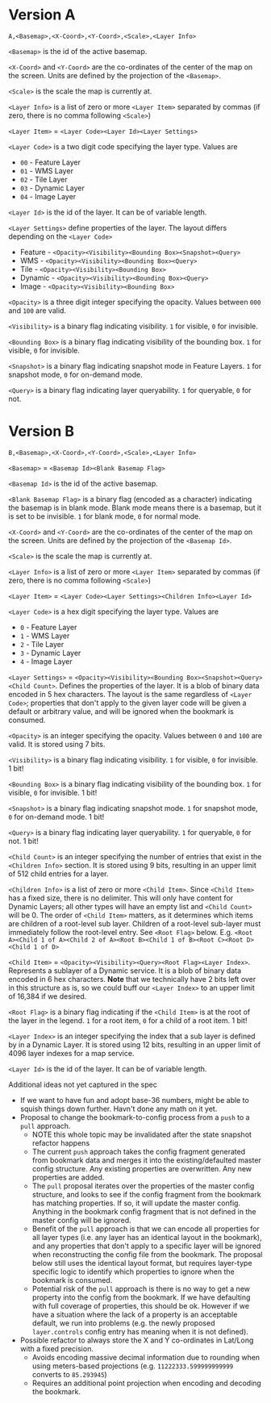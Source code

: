 # Version A

`A,<Basemap>,<X-Coord>,<Y-Coord>,<Scale>,<Layer Info>`

`<Basemap>` is the id of the active basemap.

`<X-Coord>` and `<Y-Coord>` are the co-ordinates of the center of the map on the screen.  Units are defined by the projection of the `<Basemap>`.

`<Scale>` is the scale the map is currently at.

`<Layer Info>` is a list of zero or more `<Layer Item>` separated by commas (if zero, there is no comma following `<Scale>`)

`<Layer Item>` = `<Layer Code><Layer Id><Layer Settings>`

`<Layer Code>` is a two digit code specifying the layer type.  Values are

* `00` - Feature Layer
* `01` - WMS Layer
* `02` - Tile Layer
* `03` - Dynamic Layer
* `04` - Image Layer

`<Layer Id>` is the id of the layer.  It can be of variable length.

`<Layer Settings>` define properties of the layer. The layout differs depending on the `<Layer Code>`

* Feature - `<Opacity><Visibility><Bounding Box><Snapshot><Query>`
* WMS - `<Opacity><Visibility><Bounding Box><Query>`
* Tile - `<Opacity><Visibility><Bounding Box>`
* Dynamic - `<Opacity><Visibility><Bounding Box><Query>`
* Image - `<Opacity><Visibility><Bounding Box>`

`<Opacity>` is a three digit integer specifying the opacity. Values between `000` and `100` are valid.

`<Visibility>` is a binary flag indicating visibility. `1` for visible, `0` for invisible.

`<Bounding Box>` is a binary flag indicating visibility of the bounding box. `1` for visible, `0` for invisible.

`<Snapshot>` is a binary flag indicating snapshot mode in Feature Layers. `1` for snapshot mode, `0` for on-demand mode.

`<Query>` is a binary flag indicating layer queryability. `1` for queryable, `0` for not.

# Version B

`B,<Basemap>,<X-Coord>,<Y-Coord>,<Scale>,<Layer Info>`

`<Basemap>` = `<Basemap Id><Blank Basemap Flag>`

`<Basemap Id>` is the id of the active basemap.

`<Blank Basemap Flag>` is a binary flag (encoded as a character) indicating the basemap is in blank mode. Blank mode means there is a basemap, but it is set to be invisible. `1` for blank mode, `0` for normal mode.

`<X-Coord>` and `<Y-Coord>` are the co-ordinates of the center of the map on the screen.  Units are defined by the projection of the `<Basemap Id>`.

`<Scale>` is the scale the map is currently at.

`<Layer Info>` is a list of zero or more `<Layer Item>` separated by commas (if zero, there is no comma following `<Scale>`)

`<Layer Item>` = `<Layer Code><Layer Settings><Children Info><Layer Id>`

`<Layer Code>` is a hex digit specifying the layer type.  Values are

* `0` - Feature Layer
* `1` - WMS Layer
* `2` - Tile Layer
* `3` - Dynamic Layer
* `4` - Image Layer

`<Layer Settings>` = `<Opacity><Visibility><Bounding Box><Snapshot><Query><Child Count>`. Defines the properties of the layer.  It is a blob of binary data encoded in 5 hex characters. The layout is the same regardless of `<Layer Code>`; properties that don't apply to the given layer code will be given a default or arbitrary value, and will be ignored when the bookmark is consumed.

`<Opacity>` is an integer specifying the opacity. Values between `0` and `100` are valid.  It is stored using 7 bits.

`<Visibility>` is a binary flag indicating visibility. `1` for visible, `0` for invisible.  1 bit!

`<Bounding Box>` is a binary flag indicating visibility of the bounding box. `1` for visible, `0` for invisible.  1 bit!

`<Snapshot>` is a binary flag indicating snapshot mode. `1` for snapshot mode, `0` for on-demand mode.  1 bit!

`<Query>` is a binary flag indicating layer queryability. `1` for queryable, `0` for not.  1 bit!

`<Child Count>` is an integer specifying the number of entries that exist in the `<Children Info>` section. It is stored using 9 bits, resulting in an upper limit of 512 child entries for a layer.

`<Children Info>` is a list of zero or more `<Child Item>`.  Since `<Child Item>` has a fixed size, there is no delimiter.  This will only have content for Dynamic Layers; all other types will have an empty list and `<Child Count>` will be 0.  The order of `<Child Item>` matters, as it determines which items are children of a root-level sub layer.  Children of a root-level sub-layer must immediately follow the root-level entry. See `<Root Flag>` below.  E.g. `<Root A><Child 1 of A><Child 2 of A><Root B><Child 1 of B><Root C><Root D><Child 1 of D>`

`<Child Item>` = `<Opacity><Visibility><Query><Root Flag><Layer Index>`.  Represents a sublayer of a Dynamic service. It is a blob of binary data encoded in 6 hex characters.  **Note** that we technically have 2 bits left over in this structure as is, so we could buff our `<Layer Index>` to an upper limit of 16,384 if we desired.

`<Root Flag>` is a binary flag indicating if the `<Child Item>` is at the root of the layer in the legend. `1` for a root item, `0` for a child of a root item.  1 bit!

`<Layer Index>` is an integer specifying the index that a sub layer is defined by in a Dynamic Layer.  It is stored using 12 bits, resulting in an upper limit of 4096 layer indexes for a map service.

`<Layer Id>` is the id of the layer.  It can be of variable length.

Additional ideas not yet captured in the spec
* If we want to have fun and adopt base-36 numbers, might be able to squish things down further.  Havn't done any math on it yet.
* Proposal to change the bookmark-to-config process from a `push` to a `pull` approach.
  * NOTE this whole topic may be invalidated after the state snapshot refactor happens
  * The current `push` approach takes the config fragment generated from bookmark data and merges it into the existing/defaulted master config structure.  Any existing properties are overwritten. Any new properties are added.
  * The `pull` proposal iterates over the properties of the master config structure, and looks to see if the config fragment from the bookmark has matching properties. If so, it will update the master config. Anything in the bookmark config fragment that is not defined in the master config will be ignored.
  * Benefit of the `pull` approach is that we can encode all properties for all layer types (i.e. any layer has an identical layout in the bookmark), and any properties that don't apply to a specific layer will be ignored when reconstructing the config file from the bookmark.  The proposal below still uses the identical layout format, but requires layer-type specific logic to identify which properties to ignore when the bookmark is consumed.
  * Potential risk of the `pull` approach is there is no way to get a new property into the config from the bookmark. If we have defaulting with full coverage of properties, this should be ok. However if we have a situation where the lack of a property is an acceptable default, we run into problems (e.g. the newly proposed `layer.controls` config entry has meaning when it is not defined).
* Possible refactor to always store the X and Y co-ordinates in Lat/Long with a fixed precision.
  * Avoids encoding massive decimal information due to rounding when using meters-based projections (e.g. `11222333.599999999999` converts to `85.293945`)
  * Requires an additional point projection when encoding and decoding the bookmark.